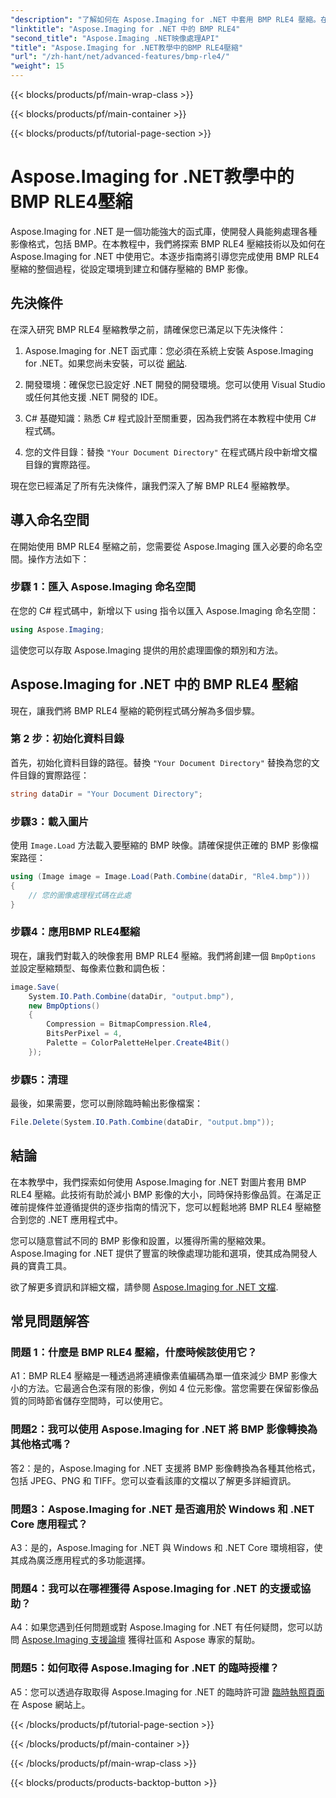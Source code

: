 ```yaml
---
"description": "了解如何在 Aspose.Imaging for .NET 中套用 BMP RLE4 壓縮。在不損失品質的情況下減小 BMP 影像尺寸。"
"linktitle": "Aspose.Imaging for .NET 中的 BMP RLE4"
"second_title": "Aspose.Imaging .NET映像處理API"
"title": "Aspose.Imaging for .NET教學中的BMP RLE4壓縮"
"url": "/zh-hant/net/advanced-features/bmp-rle4/"
"weight": 15
---
```


{{< blocks/products/pf/main-wrap-class >}}

{{< blocks/products/pf/main-container >}}

{{< blocks/products/pf/tutorial-page-section >}}

# Aspose.Imaging for .NET教學中的BMP RLE4壓縮

Aspose.Imaging for .NET 是一個功能強大的函式庫，使開發人員能夠處理各種影像格式，包括 BMP。在本教程中，我們將探索 BMP RLE4 壓縮技術以及如何在 Aspose.Imaging for .NET 中使用它。本逐步指南將引導您完成使用 BMP RLE4 壓縮的整個過程，從設定環境到建立和儲存壓縮的 BMP 影像。

## 先決條件

在深入研究 BMP RLE4 壓縮教學之前，請確保您已滿足以下先決條件：

1. Aspose.Imaging for .NET 函式庫：您必須在系統上安裝 Aspose.Imaging for .NET。如果您尚未安裝，可以從 [網站](https://releases。aspose.com/imaging/net/).

2. 開發環境：確保您已設定好 .NET 開發的開發環境。您可以使用 Visual Studio 或任何其他支援 .NET 開發的 IDE。

3. C# 基礎知識：熟悉 C# 程式設計至關重要，因為我們將在本教程中使用 C# 程式碼。

4. 您的文件目錄：替換 `"Your Document Directory"` 在程式碼片段中新增文檔目錄的實際路徑。

現在您已經滿足了所有先決條件，讓我們深入了解 BMP RLE4 壓縮教學。

## 導入命名空間

在開始使用 BMP RLE4 壓縮之前，您需要從 Aspose.Imaging 匯入必要的命名空間。操作方法如下：

### 步驟 1：匯入 Aspose.Imaging 命名空間

在您的 C# 程式碼中，新增以下 using 指令以匯入 Aspose.Imaging 命名空間：

```csharp
using Aspose.Imaging;
```

這使您可以存取 Aspose.Imaging 提供的用於處理圖像的類別和方法。

## Aspose.Imaging for .NET 中的 BMP RLE4 壓縮

現在，讓我們將 BMP RLE4 壓縮的範例程式碼分解為多個步驟。

### 第 2 步：初始化資料目錄

首先，初始化資料目錄的路徑。替換 `"Your Document Directory"` 替換為您的文件目錄的實際路徑：

```csharp
string dataDir = "Your Document Directory";
```

### 步驟3：載入圖片

使用 `Image.Load` 方法載入要壓縮的 BMP 映像。請確保提供正確的 BMP 影像檔案路徑：

```csharp
using (Image image = Image.Load(Path.Combine(dataDir, "Rle4.bmp")))
{
    // 您的圖像處理程式碼在此處
}
```

### 步驟4：應用BMP RLE4壓縮

現在，讓我們對載入的映像套用 BMP RLE4 壓縮。我們將創建一個 `BmpOptions` 並設定壓縮類型、每像素位數和調色板：

```csharp
image.Save(
    System.IO.Path.Combine(dataDir, "output.bmp"),
    new BmpOptions()
    {
        Compression = BitmapCompression.Rle4,
        BitsPerPixel = 4,
        Palette = ColorPaletteHelper.Create4Bit()
    });
```

### 步驟5：清理

最後，如果需要，您可以刪除臨時輸出影像檔案：

```csharp
File.Delete(System.IO.Path.Combine(dataDir, "output.bmp"));
```

## 結論

在本教學中，我們探索如何使用 Aspose.Imaging for .NET 對圖片套用 BMP RLE4 壓縮。此技術有助於減小 BMP 影像的大小，同時保持影像品質。在滿足正確前提條件並遵循提供的逐步指南的情況下，您可以輕鬆地將 BMP RLE4 壓縮整合到您的 .NET 應用程式中。

您可以隨意嘗試不同的 BMP 影像和設置，以獲得所需的壓縮效果。 Aspose.Imaging for .NET 提供了豐富的映像處理功能和選項，使其成為開發人員的寶貴工具。

欲了解更多資訊和詳細文檔，請參閱 [Aspose.Imaging for .NET 文檔](https://reference。aspose.com/imaging/net/).

## 常見問題解答

### 問題 1：什麼是 BMP RLE4 壓縮，什麼時候該使用它？

A1：BMP RLE4 壓縮是一種透過將連續像素值編碼為單一值來減少 BMP 影像大小的方法。它最適合色深有限的影像，例如 4 位元影像。當您需要在保留影像品質的同時節省儲存空間時，可以使用它。

### 問題2：我可以使用 Aspose.Imaging for .NET 將 BMP 影像轉換為其他格式嗎？

答2：是的，Aspose.Imaging for .NET 支援將 BMP 影像轉換為各種其他格式，包括 JPEG、PNG 和 TIFF。您可以查看該庫的文檔以了解更多詳細資訊。

### 問題3：Aspose.Imaging for .NET 是否適用於 Windows 和 .NET Core 應用程式？

A3：是的，Aspose.Imaging for .NET 與 Windows 和 .NET Core 環境相容，使其成為廣泛應用程式的多功能選擇。

### 問題4：我可以在哪裡獲得 Aspose.Imaging for .NET 的支援或協助？

A4：如果您遇到任何問題或對 Aspose.Imaging for .NET 有任何疑問，您可以訪問 [Aspose.Imaging 支援論壇](https://forum.aspose.com/) 獲得社區和 Aspose 專家的幫助。

### 問題5：如何取得 Aspose.Imaging for .NET 的臨時授權？

A5：您可以透過存取取得 Aspose.Imaging for .NET 的臨時許可證 [臨時執照頁面](https://purchase.aspose.com/temporary-license/) 在 Aspose 網站上。

{{< /blocks/products/pf/tutorial-page-section >}}

{{< /blocks/products/pf/main-container >}}

{{< /blocks/products/pf/main-wrap-class >}}

{{< blocks/products/products-backtop-button >}}
